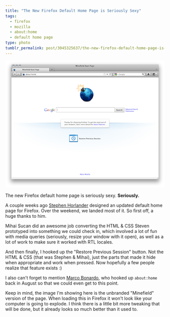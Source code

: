 ```yaml
---
title: "The New Firefox Default Home Page is Seriously Sexy"
tags:
  - firefox
  - mozilla
  - about:home
  - default home page
type: photo
tumblr_permalink: post/3045325637/the-new-firefox-default-home-page-is-seriously
---
```


[![](/img/posts/new-firefox-default-home-page.png)](/img/posts/originals/new-firefox-default-home-page.png)

The new Firefox default home page is seriously sexy. **Seriously.**

A couple weeks ago [Stephen Horlander](http://www.stephenhorlander.com/) designed an updated default home page for Firefox. Over the weekend, we landed most of it. So first off, a huge thanks to him.

Mihai Sucan did an awesome job converting the HTML & CSS Steven prototyped into something we could check in, which involved a lot of fun with media queries  (seriously, resize your window with it open), as well as a lot of work to make sure it worked with RTL locales.

And then finally, I hooked up the "Restore Previous Session" button. Not the HTML & CSS (that was Stephen & Mihai), just the parts that made it hide when appropriate and work when pressed. Now hopefully a few people realize that feature exists :)

I also can't forget to mention [Marco Bonardo](http://blog.bonardo.net/), who hooked up `about:home` back in August so that we could even get to this point.

Keep in mind, the image I'm showing here is the unbranded "Minefield" version of the page. When loading this in Firefox it won't look like your computer is going to explode. I think there is a little bit more tweaking that will be done, but it already looks so much better than it used to.
